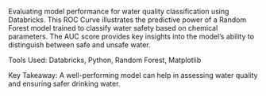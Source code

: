 Evaluating model performance for water quality classification using Databricks.
This ROC Curve illustrates the predictive power of a Random Forest model trained to classify water safety based on chemical parameters. The AUC score provides key insights into the model’s ability to distinguish between safe and unsafe water.

Tools Used: Databricks, Python, Random Forest, Matplotlib

Key Takeaway: A well-performing model can help in assessing water quality and ensuring safer drinking water.
